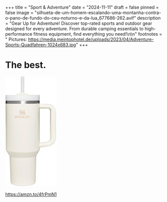 +++
title = "Sport & Adventure"
date = "2024-11-11"
draft = false
pinned = false
image = "silhueta-de-um-homem-escalando-uma-montanha-contra-o-pano-de-fundo-do-ceu-noturno-e-da-lua_677686-262.avif"
description = "Gear Up for Adventure! Discover top-rated sports and outdoor gear designed for every adventure. From durable camping essentials to high-performance fitness equipment, find everything you need!\n\n"
footnotes = " Pictures: https://media.meintophotel.de/uploads/2023/04/Adventure-Sports-Quadfahren-1024x683.jpg"
+++
# **The best.**

![](51jsemuobul._ac_sl1500_-2-2-.jpg "Stanley Cup  ")

<https://amzn.to/4frPmN1>
